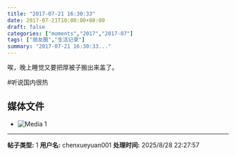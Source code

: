 ```yaml
---
title: "2017-07-21 16:30:33"
date: 2017-07-21T10:00:00+08:00
draft: false
categories: ["moments","2017","2017-07"]
tags: ["朋友圈","生活记录"]
summary: "2017-07-21 16:30:33..."
---
```


唉，晚上睡觉又要把厚被子搬出来盖了。

#听说国内很热

## 媒体文件

- ![Media 1](/Moments/photos/2017-07-21/201707211630330.jpg)

---

**帖子类型:** 1
**用户名:** chenxueyuan001
**处理时间:** 2025/8/28 22:27:57
